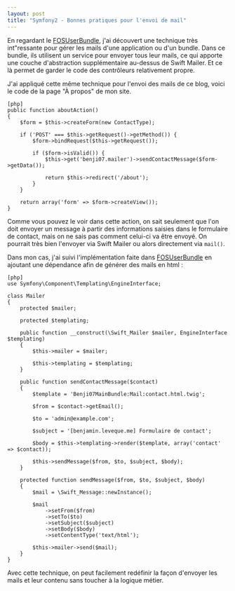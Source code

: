 ```yaml
---
layout: post
title: "Symfony2 - Bonnes pratiques pour l'envoi de mail"
---
```


En regardant le [FOSUserBundle](https://github.com/FriendsOfSymfony/FOSUserBundle), j'ai découvert une technique très int"ressante pour gérer les mails d'une application ou d'un bundle. Dans ce bundle, ils utilisent un service pour envoyer tous leur mails, ce qui apporte une couche d'abstraction supplémentaire au-dessus de Swift Mailer. Et ce là permet de garder le code des contrôleurs relativement propre.

J'ai appliqué cette même technique pour l'envoi des mails de ce blog, voici le code de la page "À propos" de mon site.

    [php]
    public function aboutAction()
    {
        $form = $this->createForm(new ContactType);
        
        if ('POST' === $this->getRequest()->getMethod()) {
            $form->bindRequest($this->getRequest());
            
            if ($form->isValid()) {
                $this->get('benji07.mailer')->sendContactMessage($form->getData());
                
                return $this->redirect('/about');
            }
        }
        
        return array('form' => $form->createView());
    }

Comme vous pouvez le voir dans cette action, on sait seulement que l'on doit envoyer un message à partir des informations saisies dans le formulaire de contact, mais on ne sais pas comment celui-ci va être envoyé. On pourrait très bien l'envoyer via Swift Mailer ou alors directement via `mail()`.

Dans mon cas, j'ai suivi l'implémentation faite dans [FOSUserBundle](https://github.com/FriendsOfSymfony/FOSUserBundle) en ajoutant une dépendance afin de générer des mails en html :

    [php]
    use Symfony\Component\Templating\EngineInterface;

    class Mailer
    {
        protected $mailer;

        protected $templating;

        public function __construct(\Swift_Mailer $mailer, EngineInterface $templating)
        {
            $this->mailer = $mailer;

            $this->templating = $templating;
        }

        public function sendContactMessage($contact)
        {
            $template = 'Benji07MainBundle:Mail:contact.html.twig';

            $from = $contact->getEmail();

            $to = 'admin@example.com';

            $subject = '[benjamin.leveque.me] Formulaire de contact';

            $body = $this->templating->render($template, array('contact' => $contact));

            $this->sendMessage($from, $to, $subject, $body);
        }

        protected function sendMessage($from, $to, $subject, $body)
        {
            $mail = \Swift_Message::newInstance();

            $mail
                ->setFrom($from)
                ->setTo($to)
                ->setSubject($subject)
                ->setBody($body)
                ->setContentType('text/html');

            $this->mailer->send($mail);
        }
    }
    
Avec cette technique, on peut facilement redéfinir la façon d'envoyer les mails et leur contenu sans toucher à la logique métier.